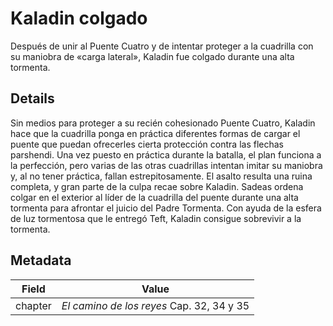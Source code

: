 # Kaladin colgado
Después de unir al Puente Cuatro y de intentar proteger a la cuadrilla con su maniobra de «carga lateral», Kaladin fue colgado durante una alta tormenta.

## Details
Sin medios para proteger a su recién cohesionado Puente Cuatro, Kaladin hace que la cuadrilla ponga en práctica diferentes formas de cargar el puente que puedan ofrecerles cierta protección contra las flechas parshendi. Una vez puesto en práctica durante la batalla, el plan funciona a la perfección, pero varias de las otras cuadrillas intentan imitar su maniobra y, al no tener práctica, fallan estrepitosamente. El asalto resulta una ruina completa, y gran parte de la culpa recae sobre Kaladin. Sadeas ordena colgar en el exterior al líder de la cuadrilla del puente durante una alta tormenta para afrontar el juicio del Padre Tormenta. Con ayuda de la esfera de luz tormentosa que le entregó Teft, Kaladin consigue sobrevivir a la tormenta.

## Metadata
| Field | Value |
| ----- | ----- |
| chapter | *El camino de los reyes* Cap. 32, 34 y 35 |

